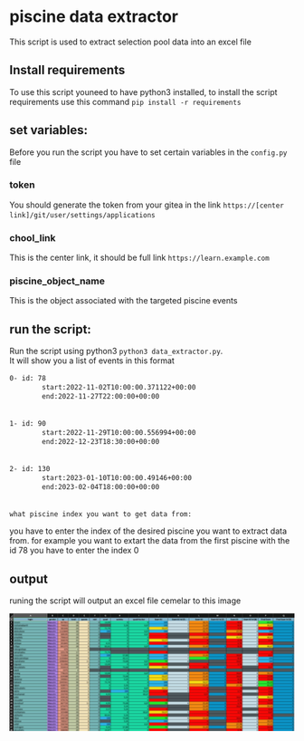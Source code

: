 # **piscine data extractor**
This script is used to extract selection pool data into an excel file

## **Install requirements**

To use this script youneed to have python3 installed, to install the script requirements use this command ```pip install -r requirements```

## **set variables:**

Before you run the script you have to set certain variables in the `config.py` file
### **token**
You should generate the token from your gitea in the link `https://[center link]/git/user/settings/applications`

### **chool_link**
This is the center link, it should be full link `https://learn.example.com`

### **piscine_object_name**
This is the object associated with the targeted piscine events

## **run the script:**
Run the script using python3 `python3 data_extractor.py`.</br>
It will show you a list of events in this format
```
0- id: 78
        start:2022-11-02T10:00:00.371122+00:00
        end:2022-11-27T22:00:00+00:00


1- id: 90
        start:2022-11-29T10:00:00.556994+00:00
        end:2022-12-23T18:30:00+00:00


2- id: 130
        start:2023-01-10T10:00:00.49146+00:00
        end:2023-02-04T18:00:00+00:00


what piscine index you want to get data from: 
```
you have to enter the index of the desired piscine you want to extract data from. for example you want to extart the data from the first piscine with the id 78 you have to enter the index 0

## **output**
runing the script will output an excel file cemelar to this image

![image](./images/excel%20example%20output.jpg)
